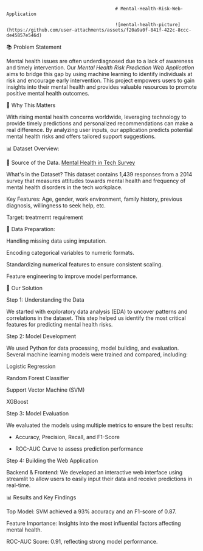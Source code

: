                                             # Mental-Health-Risk-Web-Application

                                            ![mental-health-picture](https://github.com/user-attachments/assets/f20a9a0f-841f-422c-8ccc-de45857e546d)





📚 Problem Statement

Mental health issues are often underdiagnosed due to a lack of awareness and timely intervention. 
Our _Mental Health Risk Prediction Web Application_ aims to bridge this gap by using machine learning to identify individuals at risk and encourage early intervention. This project empowers users to gain insights into their mental health and provides valuable resources to promote positive mental health outcomes.





🎯 Why This Matters

With rising mental health concerns worldwide, leveraging technology to provide timely predictions and personalized recommendations can make a real difference. By analyzing user inputs, our application predicts potential mental health risks and offers tailored support suggestions.



📊 Dataset Overview:


📂 Source of the Data.
[Mental Health in Tech Survey](https://www.kaggle.com/datasets/osmi/mental-health-in-tech-survey)


What's in the Dataset?
This dataset contains 1,439 responses from a 2014 survey that measures attitudes towards mental health and frequency of mental health disorders in the tech workplace. 


Key Features:
Age, gender, work environment, family history, previous diagnosis, willingness to seek help, etc. 

Target: 
treatmemt requirement




🔧 Data Preparation:

Handling missing data using imputation.

Encoding categorical variables to numeric formats.

Standardizing numerical features to ensure consistent scaling.

Feature engineering to improve model performance.




🧠 Our Solution


Step 1: Understanding the Data

We started with exploratory data analysis (EDA) to uncover patterns and correlations in the dataset. This step helped us identify the most critical features for predicting mental health risks.


Step 2: Model Development

We used Python for data processing, model building, and evaluation. 
Several machine learning models were trained and compared, including:

Logistic Regression

Random Forest Classifier

Support Vector Machine (SVM)

XGBoost



Step 3: Model Evaluation

We evaluated the models using multiple metrics to ensure the best results:

- Accuracy, Precision, Recall, and F1-Score

- ROC-AUC Curve to assess prediction performance
  

Step 4: Building the Web Application

Backend & Frontend: We developed an interactive web interface using streamlit to allow users to easily input their data and receive predictions in real-time.




📊 Results and Key Findings


Top Model: SVM achieved a 93% accuracy and an F1-score of 0.87.

Feature Importance: Insights into the most influential factors affecting mental health.

ROC-AUC Score: 0.91, reflecting strong model performance.
